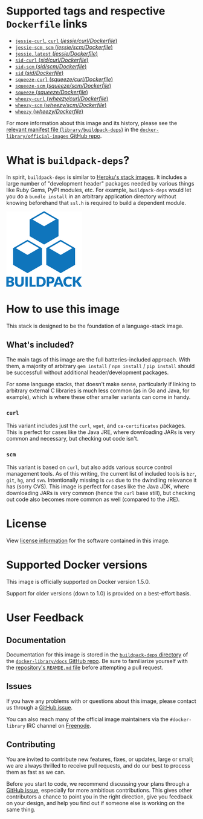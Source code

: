 # Supported tags and respective `Dockerfile` links

-	[`jessie-curl`, `curl` (*jessie/curl/Dockerfile*)](https://github.com/docker-library/buildpack-deps/blob/a0a59c61102e8b079d568db69368fb89421f75f2/jessie/curl/Dockerfile)
-	[`jessie-scm`, `scm` (*jessie/scm/Dockerfile*)](https://github.com/docker-library/buildpack-deps/blob/a0a59c61102e8b079d568db69368fb89421f75f2/jessie/scm/Dockerfile)
-	[`jessie`, `latest` (*jessie/Dockerfile*)](https://github.com/docker-library/buildpack-deps/blob/44070019e0c6c4f83461f2058d110cc418da09c4/jessie/Dockerfile)
-	[`sid-curl` (*sid/curl/Dockerfile*)](https://github.com/docker-library/buildpack-deps/blob/a0a59c61102e8b079d568db69368fb89421f75f2/sid/curl/Dockerfile)
-	[`sid-scm` (*sid/scm/Dockerfile*)](https://github.com/docker-library/buildpack-deps/blob/a0a59c61102e8b079d568db69368fb89421f75f2/sid/scm/Dockerfile)
-	[`sid` (*sid/Dockerfile*)](https://github.com/docker-library/buildpack-deps/blob/44070019e0c6c4f83461f2058d110cc418da09c4/sid/Dockerfile)
-	[`squeeze-curl` (*squeeze/curl/Dockerfile*)](https://github.com/docker-library/buildpack-deps/blob/f086230fb870874c39bd85f3ee65f86fd4ca8c97/squeeze/curl/Dockerfile)
-	[`squeeze-scm` (*squeeze/scm/Dockerfile*)](https://github.com/docker-library/buildpack-deps/blob/f086230fb870874c39bd85f3ee65f86fd4ca8c97/squeeze/scm/Dockerfile)
-	[`squeeze` (*squeeze/Dockerfile*)](https://github.com/docker-library/buildpack-deps/blob/f086230fb870874c39bd85f3ee65f86fd4ca8c97/squeeze/Dockerfile)
-	[`wheezy-curl` (*wheezy/curl/Dockerfile*)](https://github.com/docker-library/buildpack-deps/blob/a0a59c61102e8b079d568db69368fb89421f75f2/wheezy/curl/Dockerfile)
-	[`wheezy-scm` (*wheezy/scm/Dockerfile*)](https://github.com/docker-library/buildpack-deps/blob/a0a59c61102e8b079d568db69368fb89421f75f2/wheezy/scm/Dockerfile)
-	[`wheezy` (*wheezy/Dockerfile*)](https://github.com/docker-library/buildpack-deps/blob/44070019e0c6c4f83461f2058d110cc418da09c4/wheezy/Dockerfile)

For more information about this image and its history, please see the [relevant manifest file (`library/buildpack-deps`)](https://github.com/docker-library/official-images/blob/master/library/buildpack-deps) in the [`docker-library/official-images` GitHub repo](https://github.com/docker-library/official-images).

# What is `buildpack-deps`?

In spirit, `buildpack-deps` is similar to [Heroku's stack images](https://github.com/heroku/stack-images/blob/master/bin/cedar.sh). It includes a large number of "development header" packages needed by various things like Ruby Gems, PyPI modules, etc. For example, `buildpack-deps` would let you do a `bundle install` in an arbitrary application directory without knowing beforehand that `ssl.h` is required to build a dependent module.

![logo](https://raw.githubusercontent.com/docker-library/docs/master/buildpack-deps/logo.png)

# How to use this image

This stack is designed to be the foundation of a language-stack image.

## What's included?

The main tags of this image are the full batteries-included approach. With them, a majority of arbitrary `gem install` / `npm install` / `pip install` should be successfull without additional header/development packages.

For some language stacks, that doesn't make sense, particularly if linking to arbitrary external C libraries is much less common (as in Go and Java, for example), which is where these other smaller variants can come in handy.

### `curl`

This variant includes just the `curl`, `wget`, and `ca-certificates` packages. This is perfect for cases like the Java JRE, where downloading JARs is very common and necessary, but checking out code isn't.

### `scm`

This variant is based on `curl`, but also adds various source control management tools. As of this writing, the current list of included tools is `bzr`, `git`, `hg`, and `svn`. Intentionally missing is `cvs` due to the dwindling relevance it has (sorry CVS). This image is perfect for cases like the Java JDK, where downloading JARs is very common (hence the `curl` base still), but checking out code also becomes more common as well (compared to the JRE).

# License

View [license information](https://www.debian.org/social_contract#guidelines) for the software contained in this image.

# Supported Docker versions

This image is officially supported on Docker version 1.5.0.

Support for older versions (down to 1.0) is provided on a best-effort basis.

# User Feedback

## Documentation

Documentation for this image is stored in the [`buildpack-deps` directory](https://github.com/docker-library/docs/tree/master/buildpack-deps) of the [`docker-library/docs` GitHub repo](https://github.com/docker-library/docs). Be sure to familiarize yourself with the [repository's `REAMDE.md` file](https://github.com/docker-library/docs/blob/master/README.md) before attempting a pull request.

## Issues

If you have any problems with or questions about this image, please contact us through a [GitHub issue](https://github.com/docker-library/buildpack-deps/issues).

You can also reach many of the official image maintainers via the `#docker-library` IRC channel on [Freenode](https://freenode.net).

## Contributing

You are invited to contribute new features, fixes, or updates, large or small; we are always thrilled to receive pull requests, and do our best to process them as fast as we can.

Before you start to code, we recommend discussing your plans through a [GitHub issue](https://github.com/docker-library/buildpack-deps/issues), especially for more ambitious contributions. This gives other contributors a chance to point you in the right direction, give you feedback on your design, and help you find out if someone else is working on the same thing.
